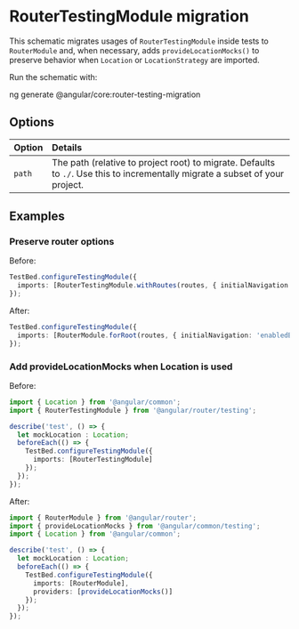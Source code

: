 # RouterTestingModule migration

This schematic migrates usages of `RouterTestingModule` inside tests to `RouterModule` and, when necessary, adds `provideLocationMocks()` to preserve behavior when `Location` or `LocationStrategy` are imported.

Run the schematic with:

<docs-code language="shell">

ng generate @angular/core:router-testing-migration

</docs-code>

## Options

| Option | Details                                                                                                                       |
| :----- | :---------------------------------------------------------------------------------------------------------------------------- |
| `path` | The path (relative to project root) to migrate. Defaults to `./`. Use this to incrementally migrate a subset of your project. |

## Examples

### Preserve router options

Before:

```ts
TestBed.configureTestingModule({
  imports: [RouterTestingModule.withRoutes(routes, { initialNavigation: 'enabledBlocking' })]
});
```

After:

```ts
TestBed.configureTestingModule({
  imports: [RouterModule.forRoot(routes, { initialNavigation: 'enabledBlocking' })]
});
```

### Add provideLocationMocks when Location is used

Before:

```ts
import { Location } from '@angular/common';
import { RouterTestingModule } from '@angular/router/testing';

describe('test', () => {
  let mockLocation : Location;
  beforeEach(() => {
    TestBed.configureTestingModule({
      imports: [RouterTestingModule]
    });
  });
});
```

After:

```ts
import { RouterModule } from '@angular/router';
import { provideLocationMocks } from '@angular/common/testing';
import { Location } from '@angular/common';

describe('test', () => {
  let mockLocation : Location;
  beforeEach(() => {
    TestBed.configureTestingModule({
      imports: [RouterModule],
      providers: [provideLocationMocks()]
    });
  });
});
```
